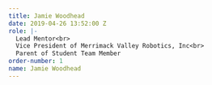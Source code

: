 ```yaml
---
title: Jamie Woodhead
date: 2019-04-26 13:52:00 Z
role: |-
  Lead Mentor<br>
  Vice President of Merrimack Valley Robotics, Inc<br>
  Parent of Student Team Member
order-number: 1
name: Jamie Woodhead
---
```


